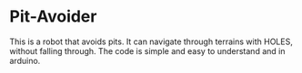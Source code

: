 # Pit-Avoider

This is a robot that avoids pits. 
It can navigate through terrains with HOLES, without falling through.
The code is simple and easy to understand and in arduino.
